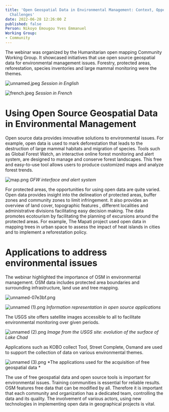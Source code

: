 ```yaml
---
title: 'Open Geospatial Data in Environmental Management: Context, Opportunities and
  Challenges'
date: 2022-06-28 12:26:00 Z
published: false
Person: Nikoyo Emougou Yves Emmanuel
Working Group:
- Community
---
```


The webinar was organized by the Humanitarian open mapping Community Working Group. It showcased initiatives that use open source geospatial data for environmental management issues. Forestry, protected areas, reforestation, species inventories and large mammal monitoring were the themes.

![unnamed.jpeg](/uploads/unnamed.jpeg)
*Session in English*

![french.jpeg](/uploads/french.jpeg)
*Session in French*

# Using Open Source Geospatial Data in Environmental Management 
 
Open source data provides innovative solutions to environmental  issues. For example, open data is used to mark  deforestation that leads to the destruction of large mammal habitats and migration of species. Tools such as Global Forest Watch, an interactive online forest monitoring and alert system, are designed to  manage and conserve forest landscapes. This free and easy-to-use tool allows users to produce customized maps and analyze forest trends.

![map.png](/uploads/map.png)
*GFW interface and alert system*

For protected areas, the opportunities for using open data are quite varied. Open data provides insight into the delineation of protected areas, buffer zones and community zones to limit infringement. It also provides an overview of land cover, topographic features , different localities and administrative divisions facilitating easy decision making.  The data promotes ecotourism by facilitating the planning of excursions around the protected areas. For example, The Mapati project used  open data in mapping trees in urban space to assess the impact of heat islands in cities and to implement a reforestation policy. 

# Applications to address environmental issues 

The webinar highlighted the importance of OSM in environmental management. OSM data includes protected area boundaries and surrounding infrastructure, land use and tree mapping. 

![unnamed-07e3bf.png](/uploads/unnamed-07e3bf.png)

![unnamed (1).png](/uploads/unnamed%20(1).png)
*Information representation in open source applications*


The USGS site offers satellite images accessible to all to facilitate environmental monitoring over given periods.


![unnamed (2).png](/uploads/unnamed%20(2).png)
*Image from the USGS site: evolution of the surface of Lake Chad*

Applications such as KOBO collect Tool, Street Complete, Osmand are used to support the collection of data on various environmental themes.

![unnamed (3).png](/uploads/unnamed%20(3).png)
*The applications used for the acquisition of free geospatial data
*

The use of free geospatial data and open source tools is important for environmental issues. Training communities is essential for reliable results. OSM features free data that can be modified by all. Therefore it is important that each community and organization has a dedicated team, controlling the data and its quality. The involvement of various actors, using new technologies in implementing open data in geographical projects is vital. 




